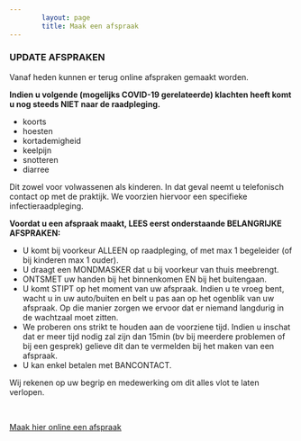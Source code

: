 ```yaml
---
        layout: page
        title: Maak een afspraak
---
```


### UPDATE AFSPRAKEN

Vanaf heden kunnen er terug online afspraken gemaakt worden. 

**Indien u volgende (mogelijks COVID-19 gerelateerde) klachten heeft komt u nog steeds NIET naar de raadpleging.**

* koorts
* hoesten
* kortademigheid
* keelpijn
* snotteren
* diarree

Dit zowel voor volwassenen als kinderen. In dat geval neemt u telefonisch contact op met de praktijk. We voorzien hiervoor een specifieke infectieraadpleging. 

**Voordat u een afspraak maakt, LEES eerst onderstaande BELANGRIJKE AFSPRAKEN:**

- U komt bij voorkeur ALLEEN op raadpleging, of met max 1 begeleider (of bij kinderen max 1 ouder).
- U draagt een MONDMASKER dat u bij voorkeur van thuis meebrengt.
- ONTSMET uw handen bij het binnenkomen EN bij het buitengaan.
- U komt STIPT op het moment van uw afspraak. Indien u te vroeg bent, wacht u in uw auto/buiten en belt u pas aan op het ogenblik van uw afspraak. Op die manier zorgen we ervoor dat er niemand langdurig in de wachtzaal moet zitten.
- We proberen ons strikt te houden aan de voorziene tijd. Indien u inschat dat er meer tijd nodig zal zijn dan 15min (bv bij meerdere problemen of bij een gesprek) gelieve dit dan te vermelden bij het maken van een afspraak.
- U kan enkel betalen met BANCONTACT.

Wij rekenen op uw begrip en medewerking om dit alles vlot te laten verlopen.

<br/>

<a href="http://www.introlution.be/clientwebsites/doctorwebsite_2/logincustom.aspx?domain=huisartsendevaart.be" target="_blank" type="button" class="bigbutton" id="menu_afspraak">Maak hier online een afspraak</a>